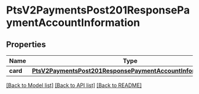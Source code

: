 # PtsV2PaymentsPost201ResponsePaymentAccountInformation

## Properties
Name | Type | Description | Notes
------------ | ------------- | ------------- | -------------
**card** | [**PtsV2PaymentsPost201ResponsePaymentAccountInformationCard**](PtsV2PaymentsPost201ResponsePaymentAccountInformationCard.md) |  | [optional] 

[[Back to Model list]](../README.md#documentation-for-models) [[Back to API list]](../README.md#documentation-for-api-endpoints) [[Back to README]](../README.md)


